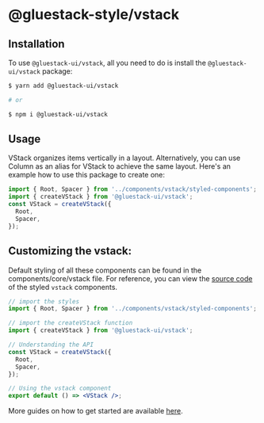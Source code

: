 # @gluestack-style/vstack

## Installation

To use `@gluestack-ui/vstack`, all you need to do is install the
`@gluestack-ui/vstack` package:

```sh
$ yarn add @gluestack-ui/vstack

# or

$ npm i @gluestack-ui/vstack
```

## Usage

VStack organizes items vertically in a layout. Alternatively, you can use Column as an alias for VStack to achieve the same layout. Here's an example how to use this package to create one:

```jsx
import { Root, Spacer } from '../components/vstack/styled-components';
import { createVStack } from '@gluestack-ui/vstack';
const VStack = createVStack({
  Root,
  Spacer,
});
```

## Customizing the vstack:

Default styling of all these components can be found in the components/core/vstack file. For reference, you can view the [source code](https://github.com/gluestack/gluestack-ui/blob/development/example/storybook/src/ui-components/VStack/index.tsx) of the styled `vstack` components.

```jsx
// import the styles
import { Root, Spacer } from '../components/vstack/styled-components';

// import the createVStack function
import { createVStack } from '@gluestack-ui/vstack';

// Understanding the API
const VStack = createVStack({
  Root,
  Spacer,
});

// Using the vstack component
export default () => <VStack />;
```

More guides on how to get started are available
[here](https://ui.gluestack.io/docs/components/layout/vstack).
